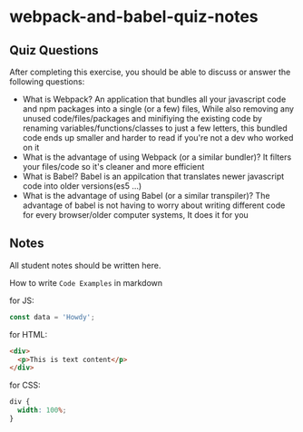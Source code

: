 # webpack-and-babel-quiz-notes

## Quiz Questions

After completing this exercise, you should be able to discuss or answer the following questions:

- What is Webpack?
  An application that bundles all your javascript code and npm packages into a single (or a few) files, While also removing any unused code/files/packages and
  minifiying the existing code by renaming variables/functions/classes to just a few letters, this bundled code ends up smaller and harder to read if you're not a dev
  who worked on it
- What is the advantage of using Webpack (or a similar bundler)?
  It filters your files/code so it's cleaner and more efficient
- What is Babel?
  Babel is an appilcation that translates newer javascript code into older versions(es5 ...)
- What is the advantage of using Babel (or a similar transpiler)?
  The advantage of babel is not having to worry about writing different code for every browser/older computer systems, It does it for you

## Notes

All student notes should be written here.

How to write `Code Examples` in markdown

for JS:

```js
const data = 'Howdy';
```

for HTML:

```html
<div>
  <p>This is text content</p>
</div>
```

for CSS:

```css
div {
  width: 100%;
}
```
